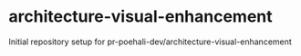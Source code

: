 # architecture-visual-enhancement

Initial repository setup for pr-poehali-dev/architecture-visual-enhancement